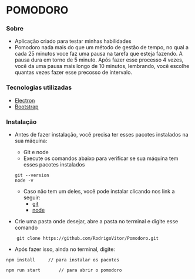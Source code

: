 # POMODORO
 ### Sobre
 * Aplicação criado para testar minhas habilidades
 * Pomodoro nada mais do que um método de gestão de tempo, no qual a cada 25 minutos voce faz uma pausa na tarefa que esteja fazendo. A pausa dura em torno de 5 minuto. Após fazer esse processo 4 vezes, você da uma pausa mais longo de 10 minutos, lembrando, você escolhe quantas vezes fazer esse precosso de intervalo.
 
### Tecnologias utilizadas
* [Electron](https://www.electronjs.org/)
* [Bootstrap](https://getbootstrap.com/)


### Instalação
* Antes de fazer instalação, você precisa ter esses pacotes instalados na sua máquina:
    * Git e node 
    * Execute os comandos abaixo para verificar se sua máquina tem esses pacotes instalados
    ```
    git --version 
    node -v
    ```
    * Caso não tem um deles, você pode instalar clicando nos link a seguir:
        * [git](https://git-scm.com/)
        * [node](https://nodejs.org/en/)


* Crie uma pasta onde desejar, abre a pasta no terminal e digite esse comando
```
    git clone https://github.com/RodrigoVitor/Pomodoro.git 
```
* Após fazer isso, ainda no terminal, digite: 
 ```
 npm install     // para instalar os pacotes
 ```
 ```
 npm run start       // para abrir o pomodoro
